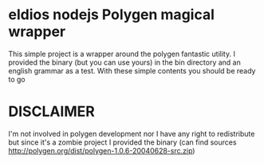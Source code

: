 # eldios nodejs Polygen magical wrapper
This simple project is a wrapper around the polygen fantastic utility. I provided the binary (but you can use yours) in the bin directory and an english grammar as a test.
With these simple contents you should be ready to go

# DISCLAIMER
I'm not involved in polygen development nor I have any right to redistribute but since it's a zombie project I provided the binary (can find sources http://polygen.org/dist/polygen-1.0.6-20040628-src.zip)